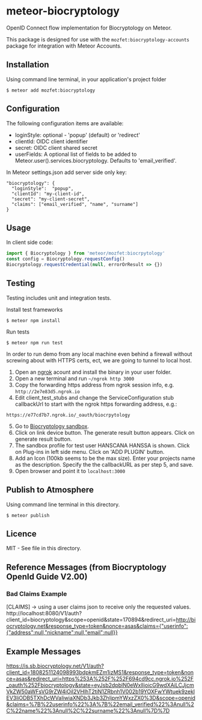# meteor-biocryptology

OpenID Connect flow implementation for Biocryptology on Meteor.

This package is designed for use with the ```mozfet:biocryptology-accounts``` package for integration with Meteor Accounts.

## Installation
Using command line terminal, in your application's project folder
```
$ meteor add mozfet:biocryptology
```

## Configuration

The following configuration items are available:
* loginStyle: optional - 'popup' (default) or 'redirect'
* clientId: OIDC client identifier
* secret: OIDC client shared secret
* userFields: A optional list of fields to be added to Meteor.user().services.biocryptology. Defaults to 'email_verified'.

In Meteor settings.json add server side only key:
```
"biocryptology": {
  "loginStyle":  "popup",
  "clientId": "my-client-id",
  "secret": "my-client-secret",
  "claims": ["email_verified", "name", "surname"]
}
```

## Usage

In client side code:
```js
import { Biocryptology } from 'meteor/mozfet:biocrpytology'
const config = Biocryptology.requestConfig()
Biocryptology.requestCredential(null, errorOrResult => {})
```

## Testing
Testing includes unit and integration tests.

Install test frameworks
```
$ meteor npm install
```

Run tests
```
$ meteor npm run test
```

In order to run demo from any local machine even behind a firewall without screwing about with HTTPS certs, ect, we are going to tunnel to local host.

1. Open an [ngrok](ngrok.com) acount and install the binary in your user folder.
3. Open a new terminal and run ```~/ngrok http 3000```
4. Copy the forwarding https address from ngrok session info, e.g. ```http://2e7e83d5.ngrok.io```
5. Edit client_test_stubs and change the ServiceConfiguration stub callbackUrl to start with the ngrok https forwarding address, e.g.:
```
https://e77cd7b7.ngrok.io/_oauth/biocrpytology
```
5. Go to [Biocryptology sandbox](https://is.sb.biocryptology.net/).
6. Click on link device button. The generate result button appears. Click on generate result button.
7. The sandbox profile for test user HANSCANA HANSSA is shown. Click on Plug-ins in left side menu. Click on 'ADD PLUGIN' button.
8. Add an Icon (100kb seems to be the max size). Enter your projects name as the description. Specify the the callbackURL as per step 5, and save.
9. Open browser and point it to ```localhost:3000```

## Publish to Atmosphere

Using command line terminal in this directory.
```
$ meteor publish
```

## Licence

MIT - See <LICENCE> file in this directory.

## Reference Messages (from Biocryptology OpenId Guide V2.00)

### Bad Claims Example

[CLAIMS] -> using a user claims json to receive only the requested values. http://localhost:8080/V1/auth?client_id=biocryptology&scope=openid&state=170894&redirect_uri=http://biocryptology.net&response_type=token&nonce=asas&claims={"userinfo":{"address":null,"nickname":null,"email":null}}

## Example Messages
https://is.sb.biocryptology.net/V1/auth?client_id=1808251124098993bdpkmEZm1izMS1&response_type=token&nonce=asas&redirect_uri=https%253A%252F%252F694cd9cc.ngrok.io%252F_oauth%252Fbiocryptology&state=eyJsb2dpblN0eWxlIjoicG9wdXAiLCJjcmVkZW50aWFsVG9rZW4iOiI2VHlhT2tiN1ZRbnh1V002b19YOXFwYWtuek9zeklEV3liODB5TXhDcWVaIiwiaXNDb3Jkb3ZhIjpmYWxzZX0%3D&scope=openid&claims=%7B%22userinfo%22%3A%7B%22email_verified%22%3Anull%2C%22name%22%3Anull%2C%22surname%22%3Anull%7D%7D
